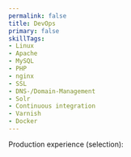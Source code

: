 ```yaml
---
permalink: false
title: DevOps
primary: false
skillTags:
- Linux
- Apache
- MySQL
- PHP
- nginx
- SSL
- DNS-/Domain-Management
- Solr
- Continuous integration
- Varnish
- Docker
---
```


Production experience (selection):
